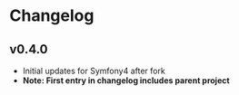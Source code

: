 # Changelog

## v0.4.0
 - Initial updates for Symfony4 after fork
 - **Note: First entry in changelog includes parent project**
